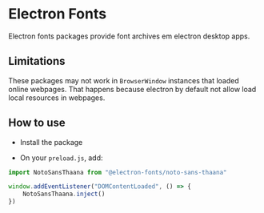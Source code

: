 # Electron Fonts

Electron fonts packages provide font archives em electron desktop apps.

## Limitations

These packages may not work in `BrowserWindow` instances that loaded online webpages. That happens because electron by default not allow load local resources in webpages.

## How to use

* Install the package

* On your `preload.js`, add:

```ts
import NotoSansThaana from "@electron-fonts/noto-sans-thaana"

window.addEventListener("DOMContentLoaded", () => {
    NotoSansThaana.inject()
})
```